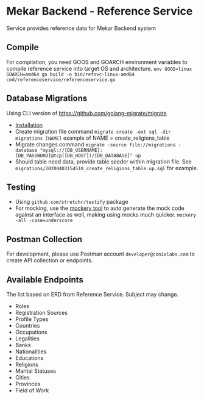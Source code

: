 # Mekar Backend - Reference Service
Service provides reference data for Mekar Backend system

## Compile
For compilation, you need GOOS and GOARCH environment variables to compile reference service into target OS and architecture.
```env GOOS=linux GOARCH=amd64 go build -o bin/refsvc-linux-amd64 cmd/referenceservice/referenceservice.go```

## Database Migrations
Using CLI version of https://github.com/golang-migrate/migrate
* [Installation](https://github.com/golang-migrate/migrate/tree/master/cmd/migrate)
* Create migration file command ```migrate create -ext sql -dir migrations [NAME]``` example of NAME = create_religions_table
* Migrate changes command ```migrate -source file://migrations -database "mysql://[DB_USERNAME]:[DB_PASSWORD]@tcp([DB_HOST])/[DB_DATABASE]" up```
* Should table need data, provide table seeder within migration file. See `migrations/20200403154510_create_religions_table.up.sql` for example.

## Testing
* Using ```github.com/stretchr/testify``` package
* For mocking, use the [mockery tool](https://github.com/vektra/mockery) to auto generate the mock code against an interface as well, making using mocks much quicker. ```mockery -all -case=underscore```

## Postman Collection
For development, please use Postman account `developer@coniolabs.com` to create API collection or endpoints.

## Available Endpoints
The list based on ERD from Reference Service. Subject may change.
* Roles
* Registration Sources
* Profile Types
* Countries
* Occupations
* Legalities
* Banks
* Nationalities
* Educations
* Religions
* Marital Statuses
* Cities
* Provinces
* Field of Work



